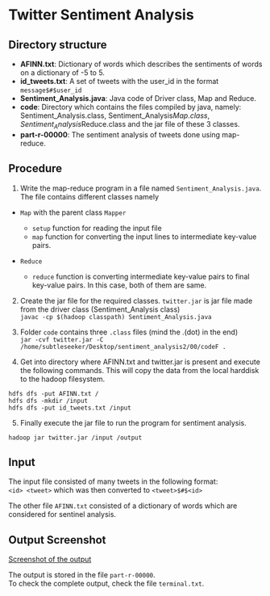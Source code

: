 # Twitter Sentiment Analysis

## Directory structure
- **AFINN.txt**: Dictionary of words which describes the sentiments of words on a dictionary of -5 to 5.  
- **id_tweets.txt**: A set of tweets with the user_id in the format `message$#$user_id`  
- **Sentiment_Analysis.java**: Java code of Driver class, Map and Reduce.  
- **code**: Directory which contains the files compiled by java, namely: Sentiment_Analysis.class, Sentiment_Analysis$Map.class, Sentiment_Analysis$Reduce.class and the jar file of these 3 classes.  
- **part-r-00000**: The sentiment analysis of tweets done using map-reduce.  

## Procedure
1. Write the map-reduce program in a file named `Sentiment_Analysis.java`. The file contains different classes namely 
  - `Map` with the parent class `Mapper`
    - `setup` function for reading the input file
    - `map` function for converting the input lines to intermediate key-value pairs.
    
  - `Reduce`
    - `reduce` function is converting intermediate key-value pairs to final key-value pairs. In this case, both of them are same.       
2. Create the jar file for the required classes. `twitter.jar` is jar file made from the driver class (Sentiment_Analysis class)      
```javac -cp $(hadoop classpath) Sentiment_Analysis.java```    

3. Folder `code` contains three `.class` files (mind the .(dot) in the end)     
```jar -cvf twitter.jar -C /home/subtleseeker/Desktop/sentiment_analysis2/00/codeF .```     


4. Get into directory where AFINN.txt and twitter.jar is present and execute the following commands. This will copy the data from the local harddisk to the hadoop filesystem.

```
hdfs dfs -put AFINN.txt /
hdfs dfs -mkdir /input
hdfs dfs -put id_tweets.txt /input
```

5. Finally execute the jar file to run the program for sentiment analysis.   
```
hadoop jar twitter.jar /input /output
```   

## Input
The input file consisted of many tweets in the following format:   
```<id> <tweet>```
which was then converted to 
```<tweet>$#$<id>```
   
The other file `AFINN.txt` consisted of a dictionary of words which are considered for sentinel analysis.  

## Output Screenshot
[Screenshot of the output](./ss.png)

The output is stored in the file `part-r-00000`.   
To check the complete output, check the file `terminal.txt`. 




